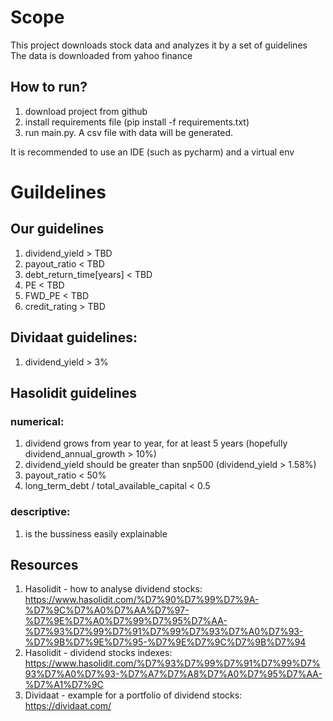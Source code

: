 # Scope
This project downloads stock data and analyzes it by a set of guidelines  
The data is downloaded from yahoo finance

## How to run?
1. download project from github
2. install requirements file (pip install -f requirements.txt)
3. run main.py. A csv file with data will be generated.

It is recommended to use an IDE (such as pycharm) and a virtual env

# Guildelines
## Our guidelines
1. dividend_yield > TBD
2. payout_ratio < TBD
3. debt_return_time[years] < TBD
4. PE < TBD
5. FWD_PE < TBD
6. credit_rating > TBD

## Dividaat guidelines:
1. dividend_yield > 3%

## Hasolidit guidelines
### numerical:
1. dividend grows from year to year, for at least 5 years (hopefully dividend_annual_growth > 10%)
2. dividend_yield should be greater than snp500 (dividend_yield > 1.58%)
3. payout_ratio < 50%
4. long_term_debt / total_available_capital < 0.5
 
### descriptive:
1. is the bussiness easily explainable

## Resources
1. Hasolidit - how to analyse dividend stocks: https://www.hasolidit.com/%D7%90%D7%99%D7%9A-%D7%9C%D7%A0%D7%AA%D7%97-%D7%9E%D7%A0%D7%99%D7%95%D7%AA-%D7%93%D7%99%D7%91%D7%99%D7%93%D7%A0%D7%93-%D7%9B%D7%9E%D7%95-%D7%9E%D7%9C%D7%9B%D7%94
2. Hasolidit - dividend stocks indexes: https://www.hasolidit.com/%D7%93%D7%99%D7%91%D7%99%D7%93%D7%A0%D7%93-%D7%A7%D7%A8%D7%A0%D7%95%D7%AA-%D7%A1%D7%9C
3. Dividaat - example for a portfolio of dividend stocks: https://dividaat.com/